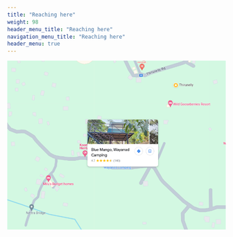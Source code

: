```yaml
---
title: "Reaching here"
weight: 98
header_menu_title: "Reaching here"
navigation_menu_title: "Reaching here"
header_menu: true
---
```


[![Route to Thirunelly](images/gmap.png)](https://www.google.com/maps/place/Blue+Mango,+Wayanad+Camping/@11.9067702,75.9952182,17.94z/data=!4m6!3m5!1s0x3ba5c3542b4720c7:0x66519c83a735a39d!8m2!3d11.9063853!4d75.9957308!16s%2Fg%2F1hc3kg8hh?hl=en-US&entry=ttu)